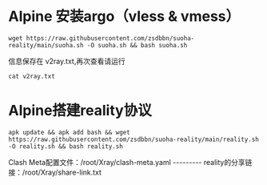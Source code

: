 # Alpine 安装argo（vless & vmess）
```
wget https://raw.githubusercontent.com/zsdbbn/suoha-reality/main/suoha.sh -O suoha.sh && bash suoha.sh
```
信息保存在 v2ray.txt,再次查看请运行
```
cat v2ray.txt 
```



# Alpine搭建reality协议
```
apk update && apk add bash && wget https://raw.githubusercontent.com/zsdbbn/suoha-reality/main/reality.sh -O reality.sh && bash reality.sh
```
Clash Meta配置文件：/root/Xray/clash-meta.yaml   ---------  reality的分享链接：/root/Xray/share-link.txt
